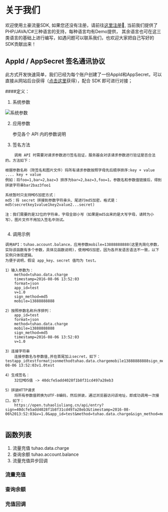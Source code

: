 # 关于我们
欢迎使用土豪流量SDK, 如果您还没有注册，请前往[这里注册](http://www.tuhaoliuliang.cn), 当前我们提供了PHP/JAVA/C#三种语言的支持，每种语言均有Demo提供， 其余语言也可在这三类语言的基础上进行编写，如遇问题可以联系我们，也欢迎大家把自己写好的SDK贡献出来！


## AppId / AppSecret 签名通讯协议
此方式开发快速简单，我们已经为每个账户创建了一份AppId和AppSecret，可以直接从网站后台获得（[点击这里](https://open.tuhaoliuliang.cn/)获得），配合 SDK 即可进行对接；

####定义：

1. 系统参数

![系统参数](https://img.alicdn.com/imgextra/i3/20248220/TB2ZMy2XKTyQeBjSspaXXcjjFXa-20248220.png)


2. 应用参数
	
	参见各个 API 内的参数说明
3. 签名方法
	
```
	调用 API 时需要对请求参数进行签名验证，服务器会对该请求参数进行验证是否合法的。方法如下：

根据参数名称（除签名和图片文件）将所有请求参数按照字母先后顺序排序:key + value .... key + value
例如：将foo=1,bar=2,baz=3 排序为bar=2,baz=3,foo=1，参数名和参数值链接后，得到拼装字符串bar2baz3foo1

系统暂时只支持MD5加密方式：
md5：将 secret 拼接到参数字符串头、尾进行md5加密，格式是：md5(secretkey1value1key2value2...secret)

注：我们需要的是32位的字符串，字母全部小写（如果是md5出来的是大写字母，请转为小写），图片文件不用加入签名中测试。
	
```

4. 调用示例
	
```
调用API：tuhao.account.balance，应用参数mobile=13888888888(这里先简化参数，实际该函数有多个参数，具体见函数说明)，使用MD5加密，因为各开发语言语法不一致，以下实例只体现逻辑。
为便于说明，假设 app_key、secret 值均为 test。

1）输入参数为：
    method=tuhao.data.charge
    timestamp=2016-08-06 13:52:03
    format=json
    app_id=test
    v=1.0
    sign_method=md5
    mobile=13888888888

2）按照参数名称升序排列：
    app_id=test
    format=json
    method=tuhao.data.charge
    mobile=13888888888
    sign_method=md5
    timestamp=2016-08-06 13:52:03
    v=1.0

3）连接字符串
    连接参数名与参数值,并在首尾加上secret，如下：
testapp_idtestformatjsonmethodtuhao.data.chargemobile13888888888sign_methodmd5timestamp2016-08-06 13:52:03v1.0test

4）生成签名：
    32位MD5值 -> 40dcfe5add4028f1b8f31cd497a28eb3

5）拼装HTTP请求
    将所有参数值转换为UTF-8编码，然后拼装，通过浏览器访问该地址，即成功调用一次接口，如下：
    https://open.tuhaoliuliang.cn/api/entry?sign=40dcfe5add4028f1b8f31cd497a28eb3&timestamp=2016-08-06%2013:52:03&v=1.0&app_id=test&method=tuhao.data.charge&sign_method=md5&format=json&mobile=13888888888
	
```







## 函数列表
1. 流量充值 tuhao.data.charge
2. 查询余额 tuhao.account.balance
3. 流量充值异步回调  


### 流量充值


### 查询余额

### 充值回调

